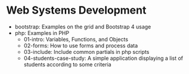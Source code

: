 # Web Systems Development

* bootstrap: Examples on the grid and Bootstrap 4 usage
* php: Examples in PHP
    * 01-intro: Variables, Functions, and Objects
    * 02-forms: How to use forms and process data
    * 03-include: Include common partials in php scripts
    * 04-students-case-study: A simple application displaying a list of students according to some criteria
    
